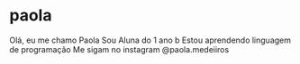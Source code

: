 # paola
Olá, eu me chamo Paola
Sou Aluna do 1 ano b
Estou aprendendo linguagem de programação
Me sigam no instagram @paola.medeiiros
